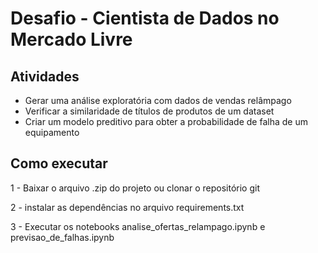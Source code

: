 # Desafio - Cientista de Dados no Mercado Livre

## Atividades

- Gerar uma análise exploratória com dados de vendas relâmpago
- Verificar a similaridade de títulos de produtos de um dataset
- Criar um modelo preditivo para obter a probabilidade de falha de um equipamento

## Como executar

1 - Baixar o arquivo .zip do projeto ou clonar o repositório git

2 - instalar as dependências no arquivo requirements.txt

3 - Executar os notebooks analise_ofertas_relampago.ipynb e previsao_de_falhas.ipynb
